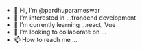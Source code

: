 - 👋 Hi, I’m @pardhuparameswar
- 👀 I’m interested in ...frondend development
- 🌱 I’m currently learning ...react, Vue
- 💞️ I’m looking to collaborate on ...
- 📫 How to reach me ...

<!---
pardhuparameswar/pardhuparameswar is a ✨ special ✨ repository because its `README.md` (this file) appears on your GitHub profile.
You can click the Preview link to take a look at your changes.
--->
